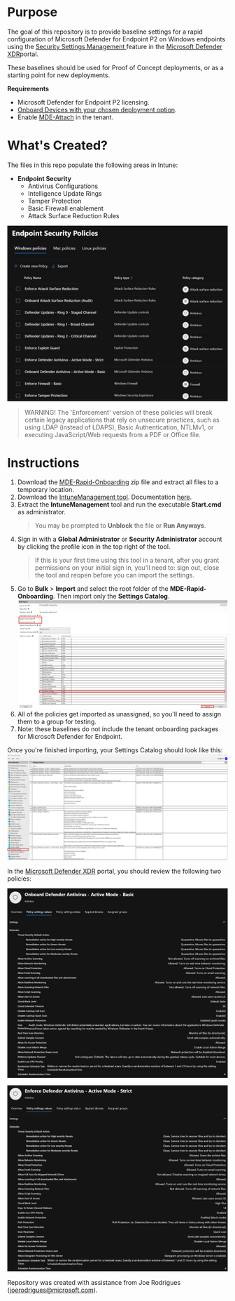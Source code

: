 # Purpose
The goal of this repository is to provide baseline settings for a rapid configuration of Microsoft Defender for Endpoint P2 on Windows endpoints using the [Security Settings Management ](https://learn.microsoft.com/en-us/defender-endpoint/manage-security-policies) feature in the [Microsoft Defender XDR](https://security.microsoft.com/policy-inventory )portal.

These baselines should be used for Proof of Concept deployments, or as a starting point for new deployments.

**Requirements**
- Microsoft Defender for Endpoint P2 licensing.
- [Onboard Devices with your chosen deployment option](https://learn.microsoft.com/en-us/defender-endpoint/deployment-strategy#step-2-select-deployment-method).
- Enable [MDE-Attach](https://learn.microsoft.com/en-us/mem/intune/protect/mde-security-integration) in the tenant.

# What's Created?
The files in this repo populate the following areas in Intune:

 - **Endpoint Security**
   - Antivirus Configurations
   - Intelligence Update Rings
   - Tamper Protection
   - Basic Firewall enablement
   - Attack Surface Reduction Rules
  
![Screenshot of the Endpoint Security Policies blade in the Microsoft Defender XDR portal.](https://github.com/microsoft/dchemistruck/blob/main/Images/MDE-IntuneManager-Policies.jpg)

> WARNING! The 'Enforcement' version of these policies will break certain legacy applications that rely on unsecure practices, such as using LDAP (instead of LDAPS), Basic Authentication, NTLMv1, or executing JavaScript/Web requests from a PDF or Office file.

# Instructions
1. Download the [MDE-Rapid-Onboarding](https://github.com/microsoft/dchemistruck/blob/main/MDE-Rapid-Onboarding/MDE-Rapid-Onboarding.zip) zip file and extract all files to a temporary location.
2. Download the [IntuneManagement tool](https://github.com/Micke-K/IntuneManagement/archive/refs/heads/master.zip). Documentation [here](https://github.com/Micke-K/IntuneManagement).
3. Extract the **IntuneManagement** tool and run the executable **Start.cmd** as administrator. 
    > You may be prompted to **Unblock** the file or **Run Anyways**.
4. Sign in with a **Global Administrator** or **Security Administrator** account by clicking the profile icon in the top right of the tool.
	 >If this is your first time using this tool in a tenant, after you grant permissions on your initial sign in, you'll need to:  sign out, close the tool and reopen before you can import the settings.
5. Go to **Bulk** > **Import** and select the root folder of the **MDE-Rapid-Onboarding**. Then import only the **Settings Catalog**.
![Screenshot of the IntuneManagent tool.](https://github.com/microsoft/dchemistruck/blob/main/Images/MDE-IntuneManager-Import.jpg)
6. All of the policies get imported as unassigned, so you'll need to assign them to a group for testing.
7. Note: these baselines do not include the tenant onboarding packages for Microsoft Defender for Endpoint.

Once you're finished importing, your Settings Catalog should look like this:
![Screenshot of the IntuneManagent Export tool.](https://github.com/microsoft/dchemistruck/blob/main/Images/MDE-IntuneManager-Export.jpg)

In the [Microsoft Defender XDR](https://security.microsoft.com) portal, you should review the following two policies:

![Screenshot of the Onboard Defender Antivirus - Active Mode - Basic policy.](https://github.com/microsoft/dchemistruck/blob/main/Images/MDE-IntuneManager-Onboarding.jpg)

![Screenshot of the Enforce Defender Antivirus - Active Mode - Strict policy.](https://github.com/microsoft/dchemistruck/blob/main/Images/MDE-IntuneManager-Strict.jpg)


Repository was created with assistance from Joe Rodrigues (joerodrigues@microsoft.com).
